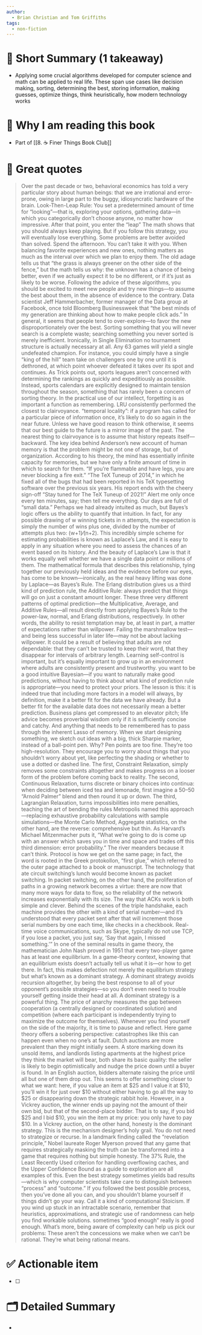 ```yaml
---
author:
  - Brian Christian and Tom Griffiths
tags:
  - non-fiction
---
```

# 📖 Short Summary (1 takeaway)
- Applying some crucial algorithms developed for computer science and math can be applied to real life. These span use cases like decision making, sorting, determining the best, storing information, making guesses, optimize things, think heuristically, how modern technology works

# 🧐 Why I am reading this book
- Part of [[8. ☕️ Finer Things Book Club]]

# 🙊 Great quotes
> Over the past decade or two, behavioral economics has told a very particular story about human beings: that we are irrational and error-prone, owing in large part to the buggy, idiosyncratic hardware of the brain.
> Look-Then-Leap Rule: You set a predetermined amount of time for “looking”—that is, exploring your options, gathering data—in which you categorically don’t choose anyone, no matter how impressive. After that point, you enter the “leap”
> The math shows that you should always keep playing. But if you follow this strategy, you will eventually lose everything. Some problems are better avoided than solved.
> Spend the afternoon. You can’t take it with you.
> When balancing favorite experiences and new ones, nothing matters as much as the interval over which we plan to enjoy them.
> The old adage tells us that “the grass is always greener on the other side of the fence,” but the math tells us why: the unknown has a chance of being better, even if we actually expect it to be no different, or if it’s just as likely to be worse.
> Following the advice of these algorithms, you should be excited to meet new people and try new things—to assume the best about them, in the absence of evidence to the contrary.
> Data scientist Jeff Hammerbacher, former manager of the Data group at Facebook, once told Bloomberg Businessweek that “the best minds of my generation are thinking about how to make people click ads.”
> In general, it seems that people tend to over-explore—to favor the new disproportionately over the best.
> Sorting something that you will never search is a complete waste; searching something you never sorted is merely inefficient.
> Ironically, in Single Elimination no tournament structure is actually necessary at all. Any 63 games will yield a single undefeated champion. For instance, you could simply have a single “king of the hill” team take on challengers one by one until it is dethroned, at which point whoever defeated it takes over its spot and continues.
> As Trick points out, sports leagues aren’t concerned with determining the rankings as quickly and expeditiously as possible. Instead, sports calendars are explicitly designed to maintain tension throughout the season, something that has rarely been a concern of sorting theory.
> In the practical use of our intellect, forgetting is as important a function as remembering.
> LRU consistently performed the closest to clairvoyance.
> “temporal locality”: if a program has called for a particular piece of information once, it’s likely to do so again in the near future.
> Unless we have good reason to think otherwise, it seems that our best guide to the future is a mirror image of the past. The nearest thing to clairvoyance is to assume that history repeats itself—backward.
> The key idea behind Anderson’s new account of human memory is that the problem might be not one of storage, but of organization. According to his theory, the mind has essentially infinite capacity for memories, but we have only a finite amount of time in which to search for them.
> “If you’re flammable and have legs, you are never blocking a fire exit.”
> “The TeX Tuneup of 2014,” in which he fixed all of the bugs that had been reported in his TeX typesetting software over the previous six years. His report ends with the cheery sign-off “Stay tuned for The TeX Tuneup of 2021!”
> Alert me only once every ten minutes, say; then tell me everything.
> Our days are full of “small data.”
> Perhaps we had already intuited as much, but Bayes’s logic offers us the ability to quantify that intuition.
> In fact, for any possible drawing of w winning tickets in n attempts, the expectation is simply the number of wins plus one, divided by the number of attempts plus two: (w+1)⁄(n+2). This incredibly simple scheme for estimating probabilities is known as Laplace’s Law, and it is easy to apply in any situation where you need to assess the chances of an event based on its history. And the beauty of Laplace’s Law is that it works equally well whether we have a single data point or millions of them.
> The mathematical formula that describes this relationship, tying together our previously held ideas and the evidence before our eyes, has come to be known—ironically, as the real heavy lifting was done by Laplace—as Bayes’s Rule.
> The Erlang distribution gives us a third kind of prediction rule, the Additive Rule: always predict that things will go on just a constant amount longer.
> These three very different patterns of optimal prediction—the Multiplicative, Average, and Additive Rules—all result directly from applying Bayes’s Rule to the power-law, normal, and Erlang distributions, respectively.
> In other words, the ability to resist temptation may be, at least in part, a matter of expectations rather than willpower.
> Failing the marshmallow test—and being less successful in later life—may not be about lacking willpower. It could be a result of believing that adults are not dependable: that they can’t be trusted to keep their word, that they disappear for intervals of arbitrary length. Learning self-control is important, but it’s equally important to grow up in an environment where adults are consistently present and trustworthy.
> you want to be a good intuitive Bayesian—if you want to naturally make good predictions, without having to think about what kind of prediction rule is appropriate—you need to protect your priors.
> The lesson is this: it is indeed true that including more factors in a model will always, by definition, make it a better fit for the data we have already. But a better fit for the available data does not necessarily mean a better prediction.
> Business plans get compressed to an elevator pitch; life advice becomes proverbial wisdom only if it is sufficiently concise and catchy. And anything that needs to be remembered has to pass through the inherent Lasso of memory.
> When we start designing something, we sketch out ideas with a big, thick Sharpie marker, instead of a ball-point pen. Why? Pen points are too fine. They’re too high-resolution. They encourage you to worry about things that you shouldn’t worry about yet, like perfecting the shading or whether to use a dotted or dashed line.
> The first, Constraint Relaxation, simply removes some constraints altogether and makes progress on a looser form of the problem before coming back to reality.
> The second, Continuous Relaxation, turns discrete or binary choices into continua: when deciding between iced tea and lemonade, first imagine a 50–50 “Arnold Palmer” blend and then round it up or down.
> The third, Lagrangian Relaxation, turns impossibilities into mere penalties, teaching the art of bending the rules
> Metropolis named this approach—replacing exhaustive probability calculations with sample simulations—the Monte Carlo Method,
> Aggregate statistics, on the other hand, are the reverse: comprehensive but thin.
> As Harvard’s Michael Mitzenmacher puts it, “What we’re going to do is come up with an answer which saves you in time and space and trades off this third dimension: error probability.”
> The river meanders because it can’t think.
> Protocol is how we get on the same page; in fact, the word is rooted in the Greek protokollon, “first glue,” which referred to the outer page attached to a book or manuscript.
> The technology that ate circuit switching’s lunch would become known as packet switching.
> In packet switching, on the other hand, the proliferation of paths in a growing network becomes a virtue: there are now that many more ways for data to flow, so the reliability of the network increases exponentially with its size.
> The way that ACKs work is both simple and clever. Behind the scenes of the triple handshake, each machine provides the other with a kind of serial number—and it’s understood that every packet sent after that will increment those serial numbers by one each time, like checks in a checkbook.
> Real-time voice communications, such as Skype, typically do not use TCP, if you lose a packet, you just say, ‘Say that again, I missed something.’”
> In one of the seminal results in game theory, the mathematician John Nash proved in 1951 that every two-player game has at least one equilibrium.
> In a game-theory context, knowing that an equilibrium exists doesn’t actually tell us what it is—or how to get there.
> In fact, this makes defection not merely the equilibrium strategy but what’s known as a dominant strategy. A dominant strategy avoids recursion altogether, by being the best response to all of your opponent’s possible strategies—so you don’t even need to trouble yourself getting inside their head at all. A dominant strategy is a powerful thing.
> The price of anarchy measures the gap between cooperation (a centrally designed or coordinated solution) and competition (where each participant is independently trying to maximize the outcome for themselves).
> Whenever you find yourself on the side of the majority, it is time to pause and reflect.
> Here game theory offers a sobering perspective: catastrophes like this can happen even when no one’s at fault.
> Dutch auctions are more prevalent than they might initially seem. A store marking down its unsold items, and landlords listing apartments at the highest price they think the market will bear, both share its basic quality: the seller is likely to begin optimistically and nudge the price down until a buyer is found.
> In an English auction, bidders alternate raising the price until all but one of them drop out. This seems to offer something closer to what we want: here, if you value an item at $25 and I value it at $10, you’ll win it for just over $10 without either having to go all the way to $25 or disappearing down the strategic rabbit hole.
> However, in a Vickrey auction, the winner ends up paying not the amount of their own bid, but that of the second-place bidder. That is to say, if you bid $25 and I bid $10, you win the item at my price: you only have to pay $10.
> In a Vickrey auction, on the other hand, honesty is the dominant strategy. This is the mechanism designer’s holy grail. You do not need to strategize or recurse.
> In a landmark finding called the “revelation principle,” Nobel laureate Roger Myerson proved that any game that requires strategically masking the truth can be transformed into a game that requires nothing but simple honesty.
> The 37% Rule, the Least Recently Used criterion for handling overflowing caches, and the Upper Confidence Bound as a guide to exploration are all examples of this.
> Even the best strategy sometimes yields bad results—which is why computer scientists take care to distinguish between “process” and “outcome.” If you followed the best possible process, then you’ve done all you can, and you shouldn’t blame yourself if things didn’t go your way.
> Call it a kind of computational Stoicism.
> If you wind up stuck in an intractable scenario, remember that heuristics, approximations, and strategic use of randomness can help you find workable solutions.
> sometimes “good enough” really is good enough. What’s more, being aware of complexity can help us pick our problems:
> These aren’t the concessions we make when we can’t be rational. They’re what being rational means.


# ✅ Actionable item
- [ ]

# 🗂 Detailed Summary
-
